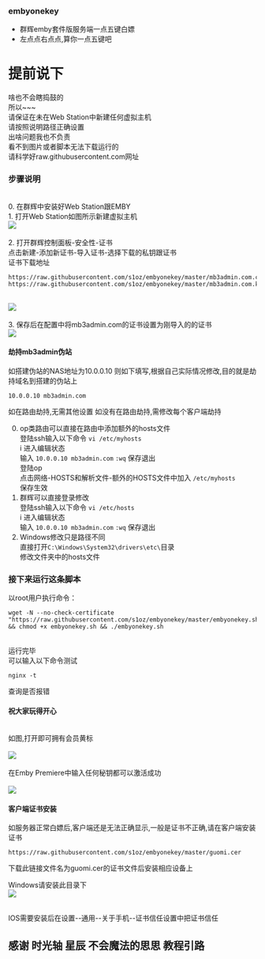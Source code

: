 ### embyonekey

- 群辉emby套件版服务端一点五键白嫖
- 左点点右点点,算你一点五键吧

# 提前说下
啥也不会瞎捣鼓的
<br/>所以~~~
<br/>请保证在未在Web Station中新建任何虚拟主机
<br/>请按照说明路径正确设置
<br/>出啥问题我也不负责
<br/>看不到图片或者脚本无法下载运行的
<br/>请科学好raw.githubusercontent.com网址

### 步骤说明
<br/>0. 在群辉中安装好Web Station跟EMBY
<br/>1. 打开Web Station如图所示新建虚拟主机
<br><img src="https://github.com/s1oz/embyonekey/blob/master/webstation.png"><br>
<br/>2. 打开群辉控制面板-安全性-证书
<br/>点击新建-添加新证书-导入证书-选择下载的私钥跟证书
<br/>证书下载地址
```
https://raw.githubusercontent.com/s1oz/embyonekey/master/mb3admin.com.cert.pem
https://raw.githubusercontent.com/s1oz/embyonekey/master/mb3admin.com.key.pem
```
<br><img src="https://github.com/s1oz/embyonekey/blob/master/cert0.png"><br>
<br/>3. 保存后在配置中将mb3admin.com的证书设置为刚导入的的证书
<br><img src="https://github.com/s1oz/embyonekey/blob/master/cert1.png"><br>


#### 劫持mb3admin伪站

如搭建伪站的NAS地址为10.0.0.10 则如下填写,根据自己实际情况修改,目的就是劫持域名到搭建的伪站上

    10.0.0.10 mb3admin.com
	
如在路由劫持,无需其他设置
如没有在路由劫持,需修改每个客户端劫持

0. op类路由可以直接在路由中添加额外的hosts文件
<br/>登陆ssh输入以下命令
`vi /etc/myhosts`
<br/>i 进入编辑状态
<br/>输入 `10.0.0.10 mb3admin.com`
`:wq` 保存退出
<br/>登陆op
<br/>点击网络-HOSTS和解析文件-额外的HOSTS文件中加入
`/etc/myhosts`
<br/>保存生效
1. 群辉可以直接登录修改
<br/>登陆ssh输入以下命令
`vi /etc/hosts`
<br/>i 进入编辑状态
<br/>输入 `10.0.0.10 mb3admin.com`
`:wq` 保存退出
2. Windows修改只是路径不同
<br/>直接打开`C:\Windows\System32\drivers\etc\`目录
<br/>修改文件夹中的hosts文件
	
### 接下来运行这条脚本


以root用户执行命令：<br/>
</p><pre><code>wget -N --no-check-certificate "https://raw.githubusercontent.com/s1oz/embyonekey/master/embyonekey.sh" && chmod +x embyonekey.sh && ./embyonekey.sh</code></pre>

<br/>运行完毕
<br/>可以输入以下命令测试
```
nginx -t
```
查询是否报错


#### 祝大家玩得开心

<br/>如图,打开即可拥有会员黄标
<br/>
<br/>![](https://github.com/s1oz/embyonekey/blob/master/ko.png)
<br/>
<br/>在Emby Premiere中输入任何秘钥都可以激活成功
<br/>
<br/>![](https://github.com/s1oz/embyonekey/blob/master/ko1.png)

#### 客户端证书安装
如服务器正常白嫖后,客户端还是无法正确显示,一般是证书不正确,请在客户端安装证书
```
https://raw.githubusercontent.com/s1oz/embyonekey/master/guomi.cer 
```
下载此链接文件名为guomi.cer的证书文件后安装相应设备上

Windows请安装此目录下
<br/>![](https://github.com/s1oz/embyonekey/blob/master/window.png)

<br/>IOS需要安装后在设置--通用--关于手机--证书信任设置中把证书信任


## 感谢 时光轴 星辰 不会魔法的思思 教程引路
